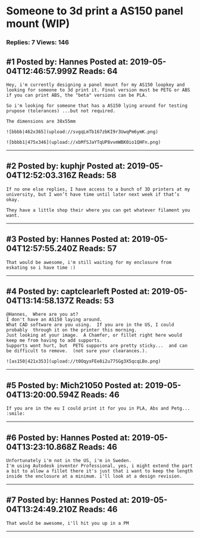 # Someone to 3d print a AS150 panel mount (WIP)

### Replies: 7 Views: 146

## \#1 Posted by: Hannes Posted at: 2019-05-04T12:46:57.999Z Reads: 64

```
Hey, i'm currently designing a panel mount for my AS150 loopkey and looking for someone to 3d print it. Final version must be PETG or ABS if you can print ABS, the "beta" versions can be PLA.

So i'm looking for someone that has a AS150 lying around for testing prupose (tolerances) ...but not required.

The dimensions are 38x55mm

![bbbb|462x365](upload://svgqLmTb167zbKI9r3UwqPm6ymK.png) 

![bbbb1|475x346](upload://xbMfSJaYTqUP8vvmWBK0io1QHFn.png)
```

---
## \#2 Posted by: kuphjr Posted at: 2019-05-04T12:52:03.316Z Reads: 58

```
If no one else replies, I have access to a bunch of 3D printers at my university, but I won’t have time until later next week if that’s okay.

They have a little shop their where you can get whatever filament you want.
```

---
## \#3 Posted by: Hannes Posted at: 2019-05-04T12:57:55.240Z Reads: 57

```
That would be awesome, i'm still waiting for my enclosure from eskating so i have time :)
```

---
## \#4 Posted by: captclearleft Posted at: 2019-05-04T13:14:58.137Z Reads: 53

```
@Hannes,  Where are you at?
I don't have an AS150 laying around.  
What CAD software are you using.  If you are in the US, I could probably  through it on the printer this morning.
Just looking at your image.  A Chamfer, or fillet right here would keep me from having to add supports.  
Supports wont hurt, but  PETG supports are pretty sticky...  and can be difficult to remove.  (not sure your clearances.).

![as150|421x353](upload://t0OqyxFEe8i2u77SGg3X5qcqLBo.png)
```

---
## \#5 Posted by: Mich21050 Posted at: 2019-05-04T13:20:00.594Z Reads: 46

```
If you are in the eu I could print it for you in PLA, Abs and Petg... :smile:
```

---
## \#6 Posted by: Hannes Posted at: 2019-05-04T13:23:10.868Z Reads: 46

```
Unfortunately i'm not in the US, i'm in Sweden.
I'm using Autodesk inventor Professional, yes, i might extend the part a bit to allow a fillet there it's just that i want to keep the length inside the enclosure at a minimum. i'll look at a design revision.
```

---
## \#7 Posted by: Hannes Posted at: 2019-05-04T13:24:49.210Z Reads: 46

```
That would be awesome, i'll hit you up in a PM
```

---
